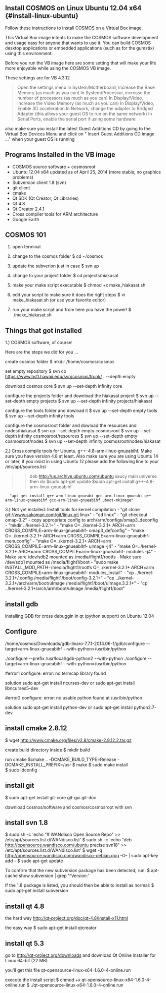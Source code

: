 Install COSMOS on Linux Ubuntu 12.04 x64 {#install-linux-ubuntu}
-----------------------------------------

Follow these instructions to install COSMOS on a Virtual Box image.

This Virtual Box image intents to make the COSMOS software development and
usage easy for anyone that wants to use it. You can build COSMOS
desktop applications or embedded applications (such as for the
gumstix) using this environment.

Before you run the VB image here are some setting that will make
your life more enjoyable while using the COSMOS VB image.

These settings are for VB 4.3.12

> Open the settings menu
> In System/Motherboard, Increase the Base Memory (as much as you can)
> In System/Processor, increase the number of processors (as much as you can)
> In Display/Video, increase the Video Memory (as much as you can)
> In Display/Video, Enable 3D acceleration
> In Network, change the adapter to Bridged Adapter (this allows your guest OS to run on the same network)
> In Serial Ports, enable the serial port if using some hardware

also make sure you install the latest Guest Additions CD by going to the Virtual Box
Devices Menu and click on " Insert Guest Additions CD Image ..." when your guest OS is running

Programs Installed in the VB image
----------------------------------
- COSMOS source software + cosmosroot
- Ubuntu 12.04 x64 updated as of April 25, 2014 (more stable, no
graphics problems)
- Subversion client 1.8 (svn)
- git client
- cmake
- Qt SDK (Qt Creator, Qt Libraries)
- Qt 4.8
- Qt Creator 2.4.1
- Cross compiler tools for ARM architecture
- Google Earth  

COSMOS 101
----------
1. open terminal

2. change to the cosmos folder
$ cd ~/cosmos

3. update the subverion just in case
$ svn up

4. change to your project folder 
$ cd projects/hiakasat

5. make your make script executable
$ chmod +x make_hiakasat.sh 

6. edit your script to make sure it does the right steps
$ vi make_hiakasat.sh (or use your favorite editor)

6. run your make script and from here you have the power!
$ ./make_hiakasat.sh



Things that got installed
-------------------------

1.) COSMOS software, of course!

Here are the steps we did for you ...

create cosmos folder
$ mkdir /home/cosmos/cosmos

set empty repository
$ svn co https://www.hsfl.hawaii.edu/svn/cosmos/trunk/ . --depth empty

download cosmos core
$ svn up --set-depth infinity core

configure the projects folder and download the hiakasat project
$ svn up --set-depth empty projects
$ svn up --set-depth infinity projects/hiakasat

configure the tools folder and dowload it
$ svn up --set-depth empty tools
$ svn up --set-depth infinity tools

configure the cosmosroot folder and dowload the resources and nodes/hiakasat
$ svn up --set-depth empty cosmosroot
$ svn up --set-depth infinity cosmosroot/resources
$ svn up --set-depth empty cosmosroot/nodes
$ svn up --set-depth infinity cosmosroot/nodes/hiakasat

2.) Cross compile tools for Ubuntu, g++-4.8-arm-linux-gnueabihf. Make sure you have version 4.8 at least. Also make sure you are using Ubuntu 14 or later, if you insist in using Ubuntu 12 please add the following line to your /etc/apt/sources.list
>>deb http://us.archive.ubuntu.com/ubuntu saucy main universe 
then do 
$sudo apt-get update
$sudo apt-get install g++-4.8-arm-linux-gnueabihf


	- "apt-get install g++-arm-linux-gnueabi gcc-arm-linux-gnueabi g++-arm-linux-gnueabihf gcc-arm-linux-gnueabihf uboot-mkimage"

3.) Not yet installed: Install tools for kernel compilation
	- "git clone git://www.sakoman.com/git/linux.git linux"
	- "cd linux"
	- "git checkout omap-3.2"
	- copy appropriate config to arch/arm/configs/omap3_deconfig
	- "mkdir ../kernel-3.2.1+"
	- "make O=../kernel-3.2.1+ ARCH=arm CROSS_COMPILE=arm-linux-gnueabihf- omap3_defconfig"
	- "make O=../kernel-3.2.1+ ARCH=arm CROSS_COMPILE=arm-linux-gnueabihf- menuconfig"
	- "make O=../kernel-3.2.1+ ARCH=arm CROSS_COMPILE=arm-linux-gnueabihf- uImage -j4"
	- "make O=../kernel-3.2.1+ ARCH=arm CROSS_COMPILE=arm-linux-gnueabihf- modules -j4"
	- Make sure /dev/sdb2 mounted as /media/flight1/rootfs
	- Make sure /dev/sdb1 mounted as /media/flight1/boot
	- "sudo make INSTALL_MOD_PATH=/media/flight1/rootfs O=../kernel-3.2.1+ ARCH=arm CROSS_COMPILE=arm-linux-gnueabihf- modules_install"
	- "cp ../kernel-3.2.1+/.config /media/flight1/boot/config-3.2.1+"
	- "cp ../kernel-3.2.1+/arch/arm/boot/uImage /media/flight1/boot/uImage.3.2.1+"
	- "cp ../kernel-3.2.1+/arch/arm/boot/uImage /media/flight1/boot"




install gdb
-----------
installing GDB for cross debuggin in qt (python support) on Ubuntu 12.04


Configure
---------
/home/cosmos/Downloads/gdb-linaro-7.7.1-2014.06-1/gdb/configure --target=arm-linux-gnueabihf --with-python=/usr/bin/python

./configure --prefix /usr/local/gdb-python2 --with-python
./configure --target=arm-linux-gnueabihf --with-python=/usr/bin/python

#error1
configure: error: no termcap library found

solution
sudo apt-get install ncurses-dev
or
sudo apt-get install libncurses5-dev

#error2
configure: error: no usable python found at /usr/bin/python

solution
sudo apt-get install python-dev 
or
sudo apt-get install python2.7-dev

install cmake 2.8.12
--------------------
$ wget http://www.cmake.org/files/v2.8/cmake-2.8.12.2.tar.gz

create build directory inside 
$ mkdir build

run cmake
$cmake .. -DCMAKE_BUILD_TYPE=Release -DCMAKE_INSTALL_PREFIX=/usr
$ make
$ sudo make install  
$ sudo ldconfig


install git
-----------
$ sudo apt-get install git-core git-gui git-doc

download cosmos/software and cosmos/cosmosroot with svn

install svn 1.8
---------------
$ sudo sh -c 'echo "# WANdisco Open Source Repo" >> /etc/apt/sources.list.d/WANdisco.list'
$ sudo sh -c 'echo "deb http://opensource.wandisco.com/ubuntu precise svn18" >> /etc/apt/sources.list.d/WANdisco.list'
$ wget -q http://opensource.wandisco.com/wandisco-debian.gpg -O- | sudo apt-key add -
$ sudo apt-get update

To confirm that the new subversion package has been detected, run:
$ apt-cache show subversion | grep '^Version:'

If the 1.8 package is listed, you should then be able to install as normal:
$ sudo apt-get install subversion


install qt 4.8
--------------
the hard way
http://qt-project.org/doc/qt-4.8/install-x11.html

the easy way
$ sudo apt-get install qtcreator

install qt 5.3
--------------
go to http://qt-project.org/downloads and download 
Qt Online Installer for Linux 64-bit (22 MB) 

you'll get this file
qt-opensource-linux-x64-1.6.0-4-online.run

execute the install script
$ chmod +x qt-opensource-linux-x64-1.6.0-4-online.run
$ ./qt-opensource-linux-x64-1.6.0-4-online.run

